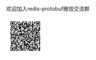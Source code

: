 欢迎加入redis-protobuf微信交流群

<img src="https://github.com/sewenew/data/blob/main/imgs/redis-plus-plus-wechat.jpg?raw=true" width="20%" height="20%"/>
